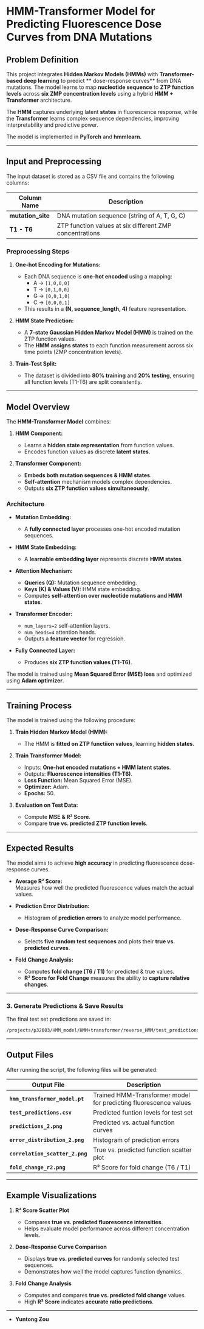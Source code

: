 
# **HMM-Transformer Model for Predicting Fluorescence Dose Curves from DNA Mutations**

## **Problem Definition**
This project integrates **Hidden Markov Models (HMMs)** with **Transformer-based deep learning** to predict ** dose-response curves** from DNA mutations. The model learns to map **nucleotide sequence** to **ZTP function levels** across **six ZMP concentration levels** using a hybrid **HMM + Transformer** architecture.

The **HMM** captures underlying latent **states** in fluorescence response, while the **Transformer** learns complex sequence dependencies, improving interpretability and predictive power.

The model is implemented in **PyTorch** and **hmmlearn**.

---

## **Input and Preprocessing**
The input dataset is stored as a CSV file and contains the following columns:

| Column Name         | Description |
|--------------------|-------------|
| **mutation_site** | DNA mutation sequence (string of A, T, G, C) |
| **T1 - T6** | ZTP function values at six different ZMP concentrations |

### **Preprocessing Steps**
1. **One-hot Encoding for Mutations:**  
   - Each DNA sequence is **one-hot encoded** using a mapping:  
     - A → `[1,0,0,0]`  
     - T → `[0,1,0,0]`  
     - G → `[0,0,1,0]`  
     - C → `[0,0,0,1]`  
   - This results in a **(N, sequence_length, 4)** feature representation.

2. **HMM State Prediction:**  
   - A **7-state Gaussian Hidden Markov Model (HMM)** is trained on the ZTP function values.
   - The **HMM assigns states** to each function measurement across six time points (ZMP concentration levels).

3. **Train-Test Split:**  
   - The dataset is divided into **80% training** and **20% testing**, ensuring all function levels (T1-T6) are split consistently.

---

## **Model Overview**
The **HMM-Transformer Model** combines:
1. **HMM Component:**  
   - Learns a **hidden state representation** from function values.  
   - Encodes function values as discrete **latent states**.

2. **Transformer Component:**  
   - **Embeds both mutation sequences & HMM states**.  
   - **Self-attention** mechanism models complex dependencies.  
   - Outputs **six ZTP function values simultaneously**.

### **Architecture**
- **Mutation Embedding:**  
  - A **fully connected layer** processes one-hot encoded mutation sequences.
  
- **HMM State Embedding:**  
  - A **learnable embedding layer** represents discrete **HMM states**.

- **Attention Mechanism:**  
  - **Queries (Q):** Mutation sequence embedding.  
  - **Keys (K) & Values (V):** HMM state embedding.  
  - Computes **self-attention over nucleotide mutations and HMM states**.

- **Transformer Encoder:**  
  - `num_layers=2` self-attention layers.  
  - `num_heads=4` attention heads.  
  - Outputs a **feature vector** for regression.

- **Fully Connected Layer:**  
  - Produces **six ZTP function values (T1-T6)**.

The model is trained using **Mean Squared Error (MSE) loss** and optimized using **Adam optimizer**.

---

## **Training Process**
The model is trained using the following procedure:

1. **Train Hidden Markov Model (HMM):**  
   - The HMM is **fitted on ZTP functiion values**, learning **hidden states**.

2. **Train Transformer Model:**  
   - Inputs: **One-hot encoded mutations + HMM latent states**.  
   - Outputs: **Fluorescence intensities (T1-T6)**.  
   - **Loss Function:** Mean Squared Error (MSE).  
   - **Optimizer:** Adam.  
   - **Epochs:** 50.

3. **Evaluation on Test Data:**  
   - Compute **MSE & R² Score**.
   - Compare **true vs. predicted ZTP function levels**.

---

## **Expected Results**
The model aims to achieve **high accuracy** in predicting fluorescence dose-response curves.

- **Average R² Score:**  
  Measures how well the predicted fluorescence values match the actual values.

- **Prediction Error Distribution:**  
  - Histogram of **prediction errors** to analyze model performance.

- **Dose-Response Curve Comparison:**  
  - Selects **five random test sequences** and plots their **true vs. predicted curves**.

- **Fold Change Analysis:**  
  - Computes **fold change (T6 / T1)** for predicted & true values.
  - **R² Score for Fold Change** measures the ability to **capture relative changes**.

---


### **3. Generate Predictions & Save Results**
The final test set predictions are saved in:
```bash
/projects/p32603/HMM_model/HMM+transformer/reverse_HMM/test_predictions.csv
```

---

## **Output Files**
After running the script, the following files will be generated:

| Output File | Description |
|------------|-------------|
| **`hmm_transformer_model.pt`** | Trained HMM-Transformer model for predicting fluorescence values |
| **`test_predictions.csv`** | Predicted funtion levels for test set |
| **`predictions_2.png`** | Predicted vs. actual function curves |
| **`error_distribution_2.png`** | Histogram of prediction errors |
| **`correlation_scatter_2.png`** | True vs. predicted function scatter plot |
| **`fold_change_r2.png`** | R² Score for fold change (T6 / T1) |

---

## **Example Visualizations**
1. **R² Score Scatter Plot**  
   - Compares **true vs. predicted fluorescence intensities**.  
   - Helps evaluate model performance across different concentration levels.  

2. **Dose-Response Curve Comparison**  
   - Displays **true vs. predicted curves** for randomly selected test sequences.  
   - Demonstrates how well the model captures function dynamics.

3. **Fold Change Analysis**  
   - Computes and compares **true vs. predicted fold change** values.  
   - High **R² Score** indicates **accurate ratio predictions**.

---

- **Yuntong Zou**  

